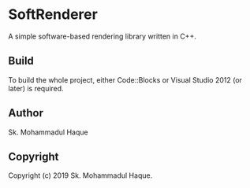 # SoftRenderer   
A simple software-based rendering library written in C++.

## Build   

To build the whole project, either Code::Blocks or Visual Studio 2012 (or later) is required.

## Author   
Sk. Mohammadul Haque 

## Copyright   
Copyright (c) 2019 Sk. Mohammadul Haque. 

